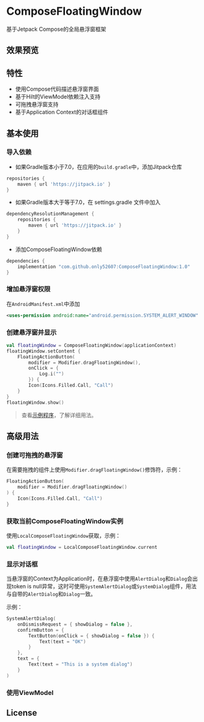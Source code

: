 # ComposeFloatingWindow

基于Jetpack Compose的全局悬浮窗框架

## 效果预览

## 特性

- 使用Compose代码描述悬浮窗界面
- 基于Hilt的ViewModel依赖注入支持
- 可拖拽悬浮窗支持
- 基于Application Context的对话框组件

## 基本使用

### 导入依赖

- 如果Gradle版本小于7.0，在应用的`build.gradle`中，添加Jitpack仓库

```groovy
repositories {
    maven { url 'https://jitpack.io' }
}
```

- 如果Gradle版本大于等于7.0，在 settings.gradle 文件中加入
```groovy
dependencyResolutionManagement {
    repositories {
        maven { url 'https://jitpack.io' }
    }
}
```

- 添加ComposeFloatingWindow依赖
```groovy
dependencies {
    implementation "com.github.only52607:ComposeFloatingWindow:1.0"
}
```

### 增加悬浮窗权限

在`AndroidManifest.xml`中添加
```xml
<uses-permission android:name="android.permission.SYSTEM_ALERT_WINDOW" />
```

### 创建悬浮窗并显示

```kotlin
val floatingWindow = ComposeFloatingWindow(applicationContext)
floatingWindow.setContent {
    FloatingActionButton(
        modifier = Modifier.dragFloatingWindow(),
        onClick = {
            Log.i("")
        }) {
        Icon(Icons.Filled.Call, "Call")
    }
}
floatingWindow.show()
```

> 查看[示例程序]()，了解详细用法。


## 高级用法

### 创建可拖拽的悬浮窗

在需要拖拽的组件上使用`Modifier.dragFloatingWindow()`修饰符，示例：

```kotlin
FloatingActionButton(
    modifier = Modifier.dragFloatingWindow()
) {
    Icon(Icons.Filled.Call, "Call")
}
```

### 获取当前ComposeFloatingWindow实例

使用`LocalComposeFloatingWindow`获取，示例：

```kotlin
val floatingWindow = LocalComposeFloatingWindow.current
```

### 显示对话框

当悬浮窗的Context为Application时，在悬浮窗中使用`AlertDialog`和`Dialog`会出现token is null异常，这时可使用`SystemAlertDialog`或`SystemDialog`组件，用法与自带的`AlertDialog`和`Dialog`一致。

示例：
```kotlin
SystemAlertDialog(
    onDismissRequest = { showDialog = false },
    confirmButton = {
        TextButton(onClick = { showDialog = false }) {
            Text(text = "OK")
        }
    },
    text = {
        Text(text = "This is a system dialog")
    }
)
```

### 使用ViewModel

## License
